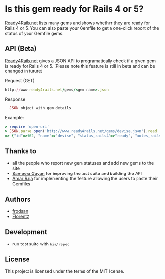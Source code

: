 # Is this gem ready for Rails 4 or 5?

[Ready4Rails.net](http://www.ready4rails.net) lists many gems and shows whether they are ready
for Rails 4 or 5. You can also paste your Gemfile to get a one-click report of the status of your Gemfile gems.

## API (Beta)

[Ready4Rails.net](http://www.ready4rails.net) gives a JSON API to programatically check if a given
gem is ready for Rails 4 or 5. (Please note this feature is still in beta and can be changed in future)

Request (GET)

```ruby
http://www.ready4rails.net/gems/<gem name>.json
```

Response
```ruby
  JSON object with gem details
```

Example:

```ruby
> require 'open-uri'
> JSON.parse open('http://www.ready4rails.net/gems/devise.json').read
=> {"id"=>962, "name"=>"devise", "status_rails4"=>"ready", "notes_rails4"=>"from gem version 3.0.0", "created_at"=>"2013-06-27T20:22:29.132Z", "updated_at"=>"2013-07-20T16:08:05.965Z", "status_rails5"=>"unknown", "notes_rails5"=>nil}
```

## Thanks to

* all the people who report new gem statuses and add new gems to the site
* [Sameera Gayan](https://github.com/sameera207) for improving the test suite and building the API
* [Amar Raja](https://github.com/amarraja) for implementing the feature allowing the users to paste their Gemfiles

## Authors

* [frodsan](https://github.com/frodsan)
* [Florent2](https://github.com/Florent2)

## Development

* run test suite with `bin/rspec`

## License

This project is licensed under the terms of the MIT license.
